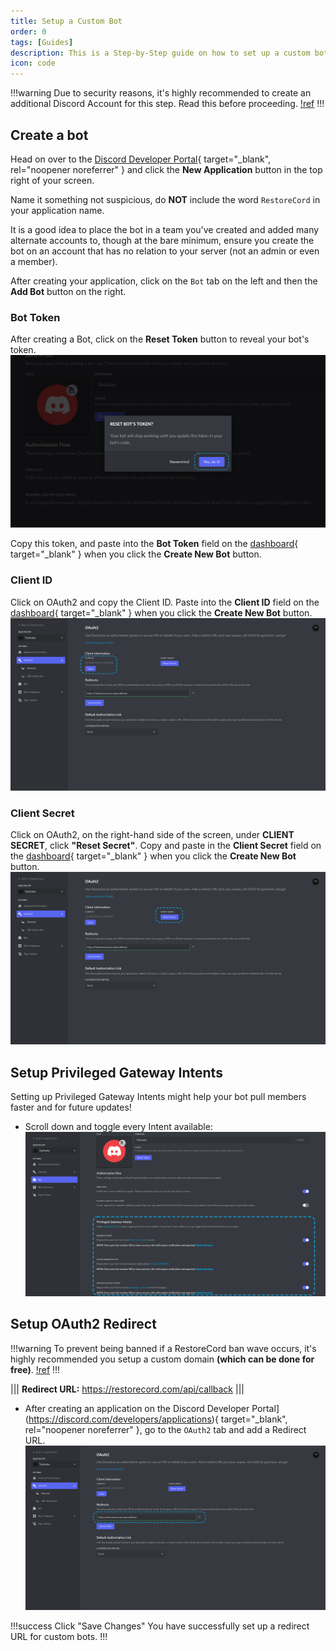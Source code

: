 ```yaml
---
title: Setup a Custom Bot
order: 0
tags: [Guides]
description: This is a Step-by-Step guide on how to set up a custom bot ready for RestoreCord
icon: code
---
```


!!!warning
Due to security reasons, it's highly recommended to create an additional Discord Account for this step.
Read this before proceeding.
[!ref](/guides/secure-your-bot/#security-checklist)
!!!

## Create a bot

Head on over to the [Discord Developer Portal](https://discord.com/developers/applications){ target="_blank", rel="noopener noreferrer" } and click the **New Application** button in the top right of your screen.

Name it something not suspicious, do **NOT** include the word `RestoreCord` in your application name.

It is a good idea to place the bot in a team you've created and added many alternate accounts to, though at the bare minimum, ensure you create the bot on an account that has no relation to your server (not an admin or even a member).

After creating your application, click on the `Bot` tab on the left and then the **Add Bot** button on the right.

### Bot Token

After creating a Bot, click on the **Reset Token** button to reveal your bot's token.
![](../static/BotSetup/bot_token.png)

Copy this token, and paste into the **Bot Token** field on the [dashboard](https://restorecord.com/dashboard/custombots){ target="_blank" } when you click the **Create New Bot** button.

### Client ID

Click on OAuth2 and copy the Client ID. Paste into the **Client ID** field on the [dashboard](https://restorecord.com/dashboard/custombots){ target="_blank" } when you click the **Create New Bot** button.
![](../static/BotSetup/client_id.png)

### Client Secret

Click on OAuth2, on the right-hand side of the screen, under **CLIENT SECRET**, click **"Reset Secret"**. Copy and paste in the **Client Secret** field on the [dashboard](https://restorecord.com/dashboard/custombots){ target="_blank" } when you click the **Create New Bot** button.
![](../static/BotSetup/bot_secret.png)

## Setup Privileged Gateway Intents

Setting up Privileged Gateway Intents might help your bot pull members faster and for future updates!

- Scroll down and toggle every Intent available:
  ![](../static/BotSetup/intents.png)

## Setup OAuth2 Redirect

!!!warning
To prevent being banned if a RestoreCord ban wave occurs, it's highly recommended you setup a custom domain **(which can be done for free)**.
[!ref](/guides/custom-domain/)
!!!

||| **Redirect URL:**
https://restorecord.com/api/callback
|||

- After creating an application on the Discord Developer Portal](https://discord.com/developers/applications){ target="_blank", rel="noopener noreferrer" }, go to the `OAuth2` tab and add a Redirect URL.
  ![](../static/BotSetup/redirect_url.png)

!!!success Click "Save Changes"
You have successfully set up a redirect URL for custom bots.
!!!
